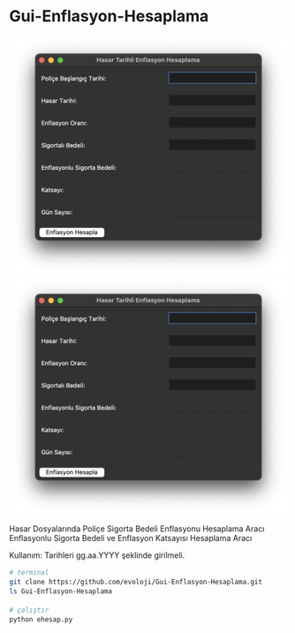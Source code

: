 # Gui-Enflasyon-Hesaplama
![alt text](https://github.com/evoloji/Gui-Enflasyon-Hesaplama/blob/master/0.png)
![alt text](https://github.com/evoloji/Gui-Enflasyon-Hesaplama/blob/master/1.png)

Hasar Dosyalarında Poliçe Sigorta Bedeli Enflasyonu Hesaplama Aracı
Enflasyonlu Sigorta Bedeli ve Enflasyon Katsayısı Hesaplama Aracı

Kullanım:
Tarihleri gg.aa.YYYY şeklinde girilmeli.

```sh
# terminal
git clone https://github.com/evoloji/Gui-Enflasyon-Hesaplama.git
ls Gui-Enflasyon-Hesaplama

# çalıştır
python ehesap.py
```


